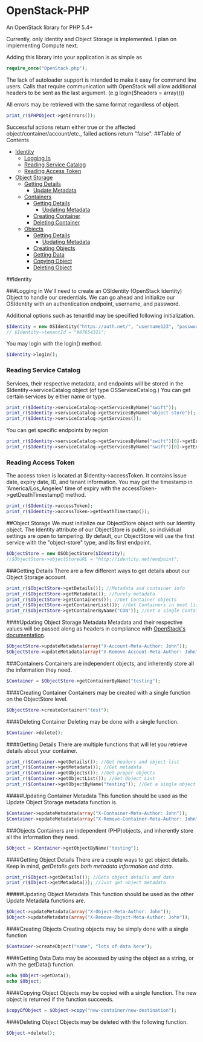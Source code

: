OpenStack-PHP
=============

An OpenStack library for PHP 5.4+

Currently, only Identity and Object Storage is implemented. I plan on implementing Compute next.

Adding this library into your application is as simple as
```php
require_once("OpenStack.php");
```
The lack of autoloader support is intended to make it easy for command line users.
Calls that require communication with OpenStack will allow additional headers to be sent as the last argument. (e.g login($headers = array()))
 
All errors may be retrieved with the same format regardless of object.
```php
print_r($PHPObject->getErrors());
```

Successful actions return either true or the affected object/container/account/etc., failed actions return "false".
##Table of Contents
- [Identity](#identity)
  + [Logging In](#logging-in)
  + [Reading Service Catalog](#reading-service-catalog)
  + [Reading Access Token](#reading-access-token)
- [Object Storage](#object-storage)
  + [Getting Details](#getting-details)
    + [Update Metadata](#update-object-storage-metadata)
  + [Containers](#containers)
    + [Getting Details](#getting-container-details)
      + [Updating Metadata](#updating-container-metadata)
    + [Creating Container](#creating-container)
    + [Deleting Container](#deleting-container)
  + [Objects](#objects)
    + [Getting Details](#getting-object-details)
      + [Updating Metadata](#updating-object-metadata)
    + [Creating Objects](#creating-objects)
    + [Getting Data](#getting-data)
    + [Copying Object](#copying-object)
    + [Deleting Object](#deleting-object)

##Identity

###Logging in
We'll need to create an OSIdentity (OpenStack Identity) Object to handle our credentials. We can go ahead and initialize our OSIdentity with an authentication endpoint, username, and password.

Additional options such as tenantId may be specified following initialization.
```php
$Identity = new OSIdentity("https://auth.net/", "username123", "password456");
// $Identity->tenantId = "987654321";
```

You may login with the login() method.
```php
$Identity->login();
```
### Reading Service Catalog
Services, their respective metadata, and endpoints will be stored in the $Identity->serviceCatalog object (of type OSServiceCatalog.) You can get certain services by either name or type.
```php
print_r($Identity->serviceCatalog->getServicesByName("swift"));
print_r($Identity->serviceCatalog->getServicesByName("object-store"));
print_r($Identity->serviceCatalog->getServices());
```
You can get specific endpoints by region

```php
print_r($Identity->serviceCatalog->getServicesByName("swift")[0]->getEndpointsByRegion("BHS-1");
print_r($Identity->serviceCatalog->getServicesByName("swift")[0]->getEndpoints());
```
### Reading Access Token
The access token is located at $Identity->accessToken. It contains issue date, expiry date, ID, and tenant information. You may get the timestamp in 'America/Los_Angeles' time of expiry with the accessToken->getDeathTimestamp() method.

```php
print_r($Identity->accessToken);
print_r($Identity->accessToken->getDeathTimestamp());
```
##Object Storage
We must initialize our ObjectStore object with our Identity object. The Identity attribute of our ObjectStore is public, so individual settings are open to  tampering. By default, our ObjectStore will use the first service with the "object-store" type, and its first endpoint.

```php
$ObjectStore = new OSObjectStore($Identity);
//$ObjectStore->objectStoreURL = "http://identity.net/endpoint";
```
###Getting Details
There are a few different ways to get details about our Object Storage account. 
```php
print_r($ObjectStore->getDetails()); //Metadata and container info
print_r($ObjectStore->getMetadata()); //Purely metadata
print_r($ObjectStore->getContainers()); //Get Container objects
print_r($ObjectStore->getContainerList()); //Get Containers in neat list
print_r($ObjectStore->getContainerByName("CDN")); //Get a single Container object
```
####Updating Object Storage Metadata
Metadata and their respective values will be passed along as headers in compliance with [OpenStack's documentation](http://developer.openstack.org/api-ref-objectstorage-v1.html).
```php
$ObjectStore->updateMetadata(array("X-Account-Meta-Author: John"));
$ObjectStore->updateMetadata(array("X-Remove-Account-Meta-Author: John"));
```
###Containers
Containers are independent objects, and inherently store all the information they need.
```php
$Container = $ObjectStore->getContainerByName("testing");
```
####Creating Container
Containers may be created with a single function on the ObjectStore level.
```php
$ObjectStore->createContainer("test");
```
####Deleting Container
Deleting may be done with a single function.
```php
$Container->delete();
```
####Getting Details
There are multiple functions that will let you retrieve details about your container.
```php
print_r($Container->getDetails()); //Get headers and object list
print_r($Container->getMetadata()); //Get metadata
print_r($Container->getObjects()); //Get proper objects
print_r($Container->getObjectList()); //Get Object List
print_r($Container->getObjectByName("testing")); //Get a single object
```
#####Updating Container Metadata
This function should be used as the Update Object Storage metadata function is.
```php
$Container->updateMetadata(array("X-Container-Meta-Author: John"));
$Container->updateMetadata(array("X-Remove-Container-Meta-Author: John"));
```
###Objects
Containers are independent (PHP)objects, and inherently store all the information they need.
```php
$Object = $Container->getObjectByName("testing");
```
####Getting Object Details
There are a couple ways to get object details. Keep in mind, *getDetails gets both metadata information and data*.
```php
print_r($Object->getDetails()); //Gets object details and data
print_r($Object->getMetadata()); //Just get object metadata
```
#####Updating Object Metadata
This function should be used as the other Update Metadata functions are.
```php
$Object->updateMetadata(array("X-Object-Meta-Author: John"));
$Object->updateMetadata(array("X-Remove-Object-Meta-Author: John"));
```
####Creating Objects
Creating objects may be simply done with a single function
```php
$Container->createObject("name", "lots of data here");
```
####Getting Data
Data may be accessed by using the object as a string, or with the getData() function.
```php
echo $Object->getData();
echo $Object;
```
####Copying Object
Objects may be copied with a single function. The new object is returned if the function succeeds.
```php
$copyOfObject = $Object->copy("new-container/new-destination");
```
####Deleting Object
Objects may be deleted with the following function.
```php
$Object->delete();
```
